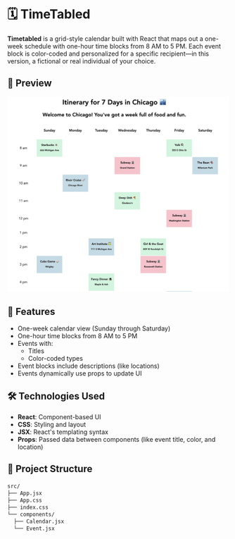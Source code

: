 # 🗓️ TimeTabled
**Timetabled** is a grid-style calendar built with React that maps out a one-week schedule with one-hour time blocks from 8 AM to 5 PM. Each event block is color-coded and personalized for a specific recipient—in this version, a fictional or real individual of your choice.

## 📸 Preview
<img src="./public/preview.jpg" alt="Bet Preview" width="850"/>

## 🚀 Features
- One-week calendar view (Sunday through Saturday)
- One-hour time blocks from 8 AM to 5 PM
- Events with:
  - Titles
  - Color-coded types
- Event blocks include descriptions (like locations)
- Events dynamically use props to update UI

## 🛠️ Technologies Used
- **React**: Component-based UI
- **CSS**: Styling and layout
- **JSX**: React's templating syntax
- **Props**: Passed data between components (like event title, color, and location)

## 📁 Project Structure
```
src/
├── App.jsx
├── App.css
├── index.css
└── components/
  ├── Calendar.jsx
  └── Event.jsx
````